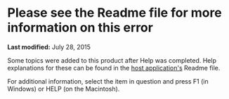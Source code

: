 
# Please see the Readme file for more information on this error

 **Last modified:** July 28, 2015

Some topics were added to this product after Help was completed. Help explanations for these can be found in the  [host application's](b8bdf64f-5920-1ae9-16d0-b26d09524a30.md) Readme file.

For additional information, select the item in question and press F1 (in Windows) or HELP (on the Macintosh).

